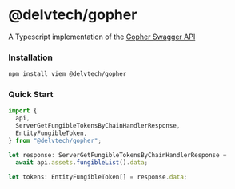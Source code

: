 # @delvtech/gopher

A Typescript implementation of the [Gopher Swagger API](https://gopher.test.buildwithsygma.com/swagger/index.html)

### Installation

```bash
npm install viem @delvtech/gopher
```

### Quick Start

```typescript
import {
  api,
  ServerGetFungibleTokensByChainHandlerResponse,
  EntityFungibleToken,
} from "@delvtech/gopher";

let response: ServerGetFungibleTokensByChainHandlerResponse =
  await api.assets.fungibleList().data;

let tokens: EntityFungibleToken[] = response.data;
```
